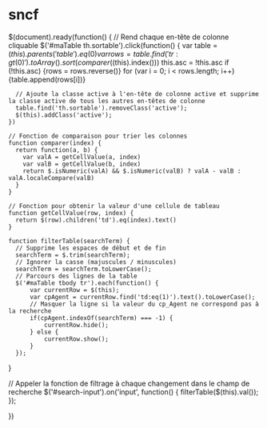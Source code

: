 # sncf

$(document).ready(function() {
    // Rend chaque en-tête de colonne cliquable
    $('#maTable th.sortable').click(function() {
      var table = $(this).parents('table').eq(0)
      var rows = table.find('tr:gt(0)').toArray().sort(comparer($(this).index()))
      this.asc = !this.asc
      if (!this.asc) {rows = rows.reverse()}
      for (var i = 0; i < rows.length; i++) {table.append(rows[i])}
      
      // Ajoute la classe active à l'en-tête de colonne active et supprime la classe active de tous les autres en-têtes de colonne
      table.find('th.sortable').removeClass('active');
      $(this).addClass('active');
    })
    
    // Fonction de comparaison pour trier les colonnes
    function comparer(index) {
      return function(a, b) {
        var valA = getCellValue(a, index)
        var valB = getCellValue(b, index)
        return $.isNumeric(valA) && $.isNumeric(valB) ? valA - valB : valA.localeCompare(valB)
      }
    }
    
    // Fonction pour obtenir la valeur d'une cellule de tableau
    function getCellValue(row, index) {
      return $(row).children('td').eq(index).text()
    }

    function filterTable(searchTerm) {
      // Supprime les espaces de début et de fin
      searchTerm = $.trim(searchTerm);
      // Ignorer la casse (majuscules / minuscules)
      searchTerm = searchTerm.toLowerCase();
      // Parcours des lignes de la table
      $('#maTable tbody tr').each(function() {
          var currentRow = $(this);
          var cpAgent = currentRow.find('td:eq(1)').text().toLowerCase();
          // Masquer la ligne si la valeur du cp_Agent ne correspond pas à la recherche
          if(cpAgent.indexOf(searchTerm) === -1) {
              currentRow.hide();
          } else {
              currentRow.show();
          }
      });
  }

  // Appeler la fonction de filtrage à chaque changement dans le champ de recherche
  $('#search-input').on('input', function() {
      filterTable($(this).val());
  });

})
